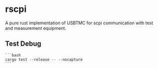 # rscpi

A pure rust implementation of USBTMC for scpi communication with test and measurement equipment.

## Test Debug
    
    ```bash
    cargo test --release -- --nocapture
    ```
